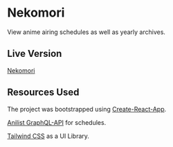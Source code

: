 # Nekomori

View anime airing schedules as well as yearly archives.

## Live Version

[Nekomori](https://nekomori.herokuapp.com/)

## Resources Used

The project was bootstrapped using [Create-React-App](https://github.com/facebook/create-react-app).

[Anilist GraphQL-API](https://github.com/AniList/ApiV2-GraphQL-Docs) for schedules.

[Tailwind CSS](https://tailwindcss.com/docs) as a UI Library.
